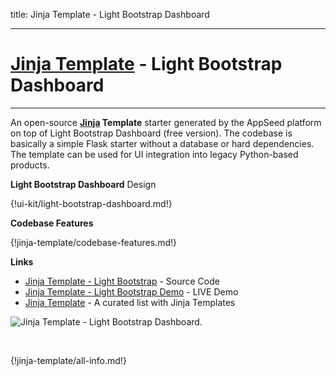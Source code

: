 title: Jinja Template - Light Bootstrap Dashboard

---

# [Jinja Template](https://appseed.us/jinja-template) - Light Bootstrap Dashboard
---

An open-source **[Jinja](/what-is/jinja/) Template** starter generated by the AppSeed platform on top of Light Bootstrap Dashboard (free version). The codebase is basically a simple Flask starter without a database or hard dependencies. The template can be used for UI integration into legacy Python-based products. 

**Light Bootstrap Dashboard** Design

{!ui-kit/light-bootstrap-dashboard.md!}

**Codebase Features**

{!jinja-template/codebase-features.md!}

**Links**

- [Jinja Template - Light Bootstrap](https://github.com/app-generator/jinja-template-light-bootstrap) - Source Code
- [Jinja Template - Light Bootstrap Demo](https://jinja-template-light-bootstrap.appseed.us/) - LIVE Demo
- [Jinja Template](https://github.com/app-generator/jinja-template) - A curated list with Jinja Templates

![Jinja Template - Light Bootstrap Dashboard.](https://raw.githubusercontent.com/app-generator/jinja-template-light-bootstrap/master/media/jinja-template-light-bootstrap-screen.png)

<br />

{!jinja-template/all-info.md!}

